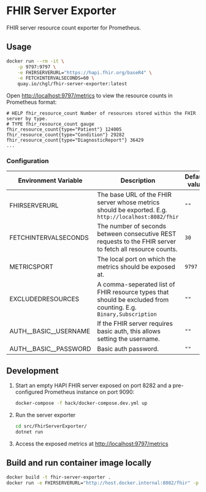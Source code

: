 # FHIR Server Exporter

FHIR server resource count exporter for Prometheus.

## Usage

```sh
docker run --rm -it \
    -p 9797:9797 \
    -e FHIRSERVERURL="https://hapi.fhir.org/baseR4" \
    -e FETCHINTERVALSECONDS=60 \
    quay.io/chgl/fhir-server-exporter:latest
```

Open <http://localhost:9797/metrics> to view the resource counts in Prometheus format:

```console
# HELP fhir_resource_count Number of resources stored within the FHIR server by type.
# TYPE fhir_resource_count gauge
fhir_resource_count{type="Patient"} 124005
fhir_resource_count{type="Condition"} 29282
fhir_resource_count{type="DiagnosticReport"} 36429
...
```

### Configuration

| Environment Variable      | Description                                                                                                     | Default value |
| ------------------------- | --------------------------------------------------------------------------------------------------------------- | ------------- |
| FHIRSERVERURL             | The base URL of the FHIR server whose metrics should be exported. E.g. `http://localhost:8082/fhir`             | `""`          |
| FETCHINTERVALSECONDS      | The number of seconds between consecutive REST requests to the FHIR server to fetch all resource counts.        | `30`          |
| METRICSPORT               | The local port on which the metrics should be exposed at.                                                       | `9797`        |
| EXCLUDEDRESOURCES         | A comma-seperated list of FHIR resource types that should be excluded from counting. E.g. `Binary,Subscription` | `""`          |
| AUTH\_\_BASIC\_\_USERNAME | If the FHIR server requires basic auth, this allows setting the username.                                       | `""`          |
| AUTH\_\_BASIC\_\_PASSWORD | Basic auth password.                                                                                            | `""`          |

## Development

1. Start an empty HAPI FHIR server exposed on port 8282 and a pre-configured Prometheus instance on port 9090:

   ```sh
   docker-compose -f hack/docker-compose.dev.yml up
   ```

1. Run the server exporter

   ```sh
   cd src/FhirServerExporter/
   dotnet run
   ```

1. Access the exposed metrics at <http://localhost:9797/metrics>

## Build and run container image locally

```sh
docker build -t fhir-server-exporter .
docker run -e FHIRSERVERURL="http://host.docker.internal:8082/fhir" -p 9797:9797 fhir-server-exporter
```
